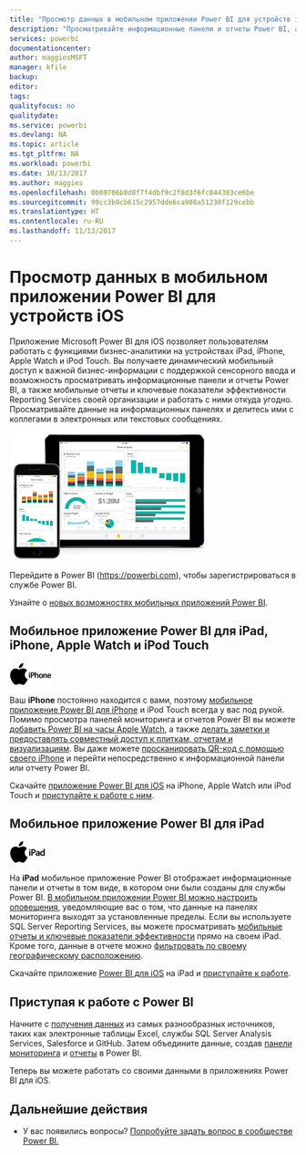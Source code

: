 ```yaml
---
title: "Просмотр данных в мобильном приложении Power BI для устройств iOS"
description: "Просматривайте информационные панели и отчеты Power BI, а также мобильные отчеты и ключевые показатели эффективности Reporting Services, и работайте с ними на устройствах iPad, iPhone, Apple Watch и iPod Touch."
services: powerbi
documentationcenter: 
author: maggiesMSFT
manager: kfile
backup: 
editor: 
tags: 
qualityfocus: no
qualitydate: 
ms.service: powerbi
ms.devlang: NA
ms.topic: article
ms.tgt_pltfrm: NA
ms.workload: powerbi
ms.date: 10/13/2017
ms.author: maggies
ms.openlocfilehash: 0b09706b8d8f7f4dbf9c2f8d3f6fc844383ce6be
ms.sourcegitcommit: 99cc3b9cb615c2957dde6ca908a51238f129cebb
ms.translationtype: HT
ms.contentlocale: ru-RU
ms.lasthandoff: 11/13/2017
---
```

# <a name="explore-your-data-on-the-power-bi-mobile-app-for-ios-devices"></a>Просмотр данных в мобильном приложении Power BI для устройств iOS
Приложение Microsoft Power BI для iOS позволяет пользователям работать с функциями бизнес-аналитики на устройствах iPad, iPhone, Apple Watch и iPod Touch. Вы получаете динамический мобильный доступ к важной бизнес-информации с поддержкой сенсорного ввода и возможность просматривать информационные панели и отчеты Power BI, а также мобильные отчеты и ключевые показатели эффективности Reporting Services своей организации и работать с ними откуда угодно. Просматривайте данные на информационных панелях и делитесь ими с коллегами в электронных или текстовых сообщениях.

![iPhone и iPad](media/mobile-ios-ipad-iphone-apps/pbi_ipad_iphonedevices.png)

Перейдите в Power BI (https://powerbi.com), чтобы зарегистрироваться в службе Power BI.

Узнайте о [новых возможностях мобильных приложений Power BI](mobile-whats-new-in-the-mobile-apps.md).

## <a name="power-bi-mobile-app-for-iphone-apple-watch-and-ipod-touch"></a>Мобильное приложение Power BI для iPad, iPhone, Apple Watch и iPod Touch
![Логотип iPhone](media/mobile-ios-ipad-iphone-apps/iphone-logo-40-px.png)

Ваш **iPhone** постоянно находится с вами, поэтому [мобильное приложение Power BI для iPhone](mobile-ipad-app-get-started.md) и iPod Touch всегда у вас под рукой. Помимо просмотра панелей мониторинга и отчетов Power BI вы можете [добавить Power BI на часы Apple Watch](mobile-apple-watch.md), а также [делать заметки и предоставлять совместный доступ к плиткам, отчетам и визуализациям](mobile-annotate-and-share-a-tile-from-the-mobile-apps.md). Вы даже можете [просканировать QR-код с помощью своего iPhone](mobile-apps-qr-code.md) и перейти непосредственно к информационной панели или отчету Power BI.

Скачайте [приложение Power BI для iOS](http://go.microsoft.com/fwlink/?LinkId=522062) на iPhone, Apple Watch или iPod Touch и [приступайте к работе с ним](mobile-iphone-app-get-started.md).

## <a name="power-bi-mobile-app-for-ipad"></a>Мобильное приложение Power BI для iPad
![Логотип iPad](media/mobile-ios-ipad-iphone-apps/ipad-logo-40-px.png)

На **iPad** мобильное приложение Power BI отображает информационные панели и отчеты в том виде, в котором они были созданы для службы Power BI. [В мобильном приложении Power BI можно настроить оповещения](mobile-set-data-alerts-in-the-mobile-apps.md), уведомляющие вас о том, что данные на панелях мониторинга выходят за установленные пределы. Если вы используете SQL Server Reporting Services, вы можете просматривать [мобильные отчеты и ключевые показатели эффективности](mobile-app-ssrs-kpis-mobile-on-premises-reports.md) прямо на своем iPad. Кроме того, данные в отчете можно [фильтровать по своему географическому расположению](mobile-apps-geographic-filtering.md).  

Скачайте приложение [Power BI для iOS](http://go.microsoft.com/fwlink/?LinkId=522062) на iPad и [приступайте к работе](mobile-ipad-app-get-started.md).

## <a name="get-started-with-power-bi"></a>Приступая к работе с Power BI
Начните с [получения данных](service-get-data.md) из самых разнообразных источников, таких как электронные таблицы Excel, службы SQL Server Analysis Services, Salesforce и GitHub. Затем объедините данные, создав [панели мониторинга](service-dashboards.md) и [отчеты](service-reports.md) в Power BI.

Теперь вы можете работать со своими данными в приложениях Power BI для iOS.

## <a name="next-steps"></a>Дальнейшие действия
* У вас появились вопросы? [Попробуйте задать вопрос в сообществе Power BI.](http://community.powerbi.com/)

